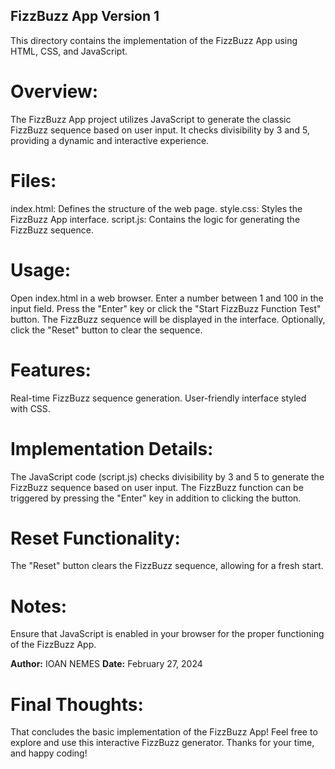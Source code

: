 ## FizzBuzz App Version 1

This directory contains the implementation of the FizzBuzz App using HTML, CSS, and JavaScript.

# Overview:
The FizzBuzz App project utilizes JavaScript to generate the classic FizzBuzz sequence based on user input. It checks divisibility by 3 and 5, providing a dynamic and interactive experience.

# Files:

index.html: Defines the structure of the web page.
style.css: Styles the FizzBuzz App interface.
script.js: Contains the logic for generating the FizzBuzz sequence.

# Usage:

Open index.html in a web browser.
Enter a number between 1 and 100 in the input field.
Press the "Enter" key or click the "Start FizzBuzz Function Test" button.
The FizzBuzz sequence will be displayed in the interface.
Optionally, click the "Reset" button to clear the sequence.

# Features:

Real-time FizzBuzz sequence generation.
User-friendly interface styled with CSS.

# Implementation Details:
The JavaScript code (script.js) checks divisibility by 3 and 5 to generate the FizzBuzz sequence based on user input. The FizzBuzz function can be triggered by pressing the "Enter" key in addition to clicking the button.

# Reset Functionality:
The "Reset" button clears the FizzBuzz sequence, allowing for a fresh start.

# Notes:
Ensure that JavaScript is enabled in your browser for the proper functioning of the FizzBuzz App.

**Author:**  IOAN NEMES
**Date:**  February 27, 2024

# Final Thoughts:
That concludes the basic implementation of the FizzBuzz App! Feel free to explore and use this interactive FizzBuzz generator. 
Thanks for your time, and happy coding!